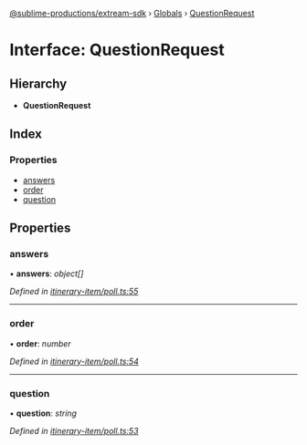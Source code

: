 [@sublime-productions/extream-sdk](../README.md) › [Globals](../globals.md) › [QuestionRequest](questionrequest.md)

# Interface: QuestionRequest

## Hierarchy

* **QuestionRequest**

## Index

### Properties

* [answers](questionrequest.md#answers)
* [order](questionrequest.md#order)
* [question](questionrequest.md#question)

## Properties

###  answers

• **answers**: *object[]*

*Defined in [itinerary-item/poll.ts:55](https://github.com/Extream-SaaS/ex-sdk/blob/849839b/src/itinerary-item/poll.ts#L55)*

___

###  order

• **order**: *number*

*Defined in [itinerary-item/poll.ts:54](https://github.com/Extream-SaaS/ex-sdk/blob/849839b/src/itinerary-item/poll.ts#L54)*

___

###  question

• **question**: *string*

*Defined in [itinerary-item/poll.ts:53](https://github.com/Extream-SaaS/ex-sdk/blob/849839b/src/itinerary-item/poll.ts#L53)*
